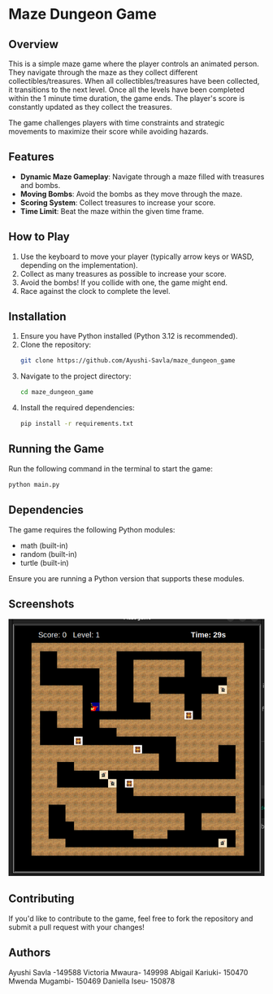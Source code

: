 # Maze Dungeon Game

## Overview
This is a simple maze game where the player controls an animated person. They navigate through the maze as they collect different collectibles/treasures. When all collectibles/treasures have been collected, it transitions to the next level. Once all the levels have been completed within the 1 minute time duration, the game ends. The player's score is constantly updated as they collect the treasures.


The game challenges players with time constraints and strategic movements to maximize their score while avoiding hazards.

## Features
- **Dynamic Maze Gameplay**: Navigate through a maze filled with treasures and bombs.
- **Moving Bombs**: Avoid the bombs as they move through the maze.
- **Scoring System**: Collect treasures to increase your score.
- **Time Limit**: Beat the maze within the given time frame.

## How to Play
1. Use the keyboard to move your player (typically arrow keys or WASD, depending on the implementation).
2. Collect as many treasures as possible to increase your score.
3. Avoid the bombs! If you collide with one, the game might end.
4. Race against the clock to complete the level.

## Installation
1. Ensure you have Python installed (Python 3.12 is recommended).
2. Clone the repository:
   ```bash
   git clone https://github.com/Ayushi-Savla/maze_dungeon_game
   ```
3. Navigate to the project directory:
   ```bash
   cd maze_dungeon_game
   ```
4. Install the required dependencies:
   ```bash
   pip install -r requirements.txt
   ```

## Running the Game
Run the following command in the terminal to start the game:
```bash
python main.py
```

## Dependencies
The game requires the following Python modules:
- math (built-in)
- random (built-in)
- turtle (built-in)

Ensure you are running a Python version that supports these modules.

## Screenshots
![Game Screenshot](img.png)

## Contributing
If you'd like to contribute to the game, feel free to fork the repository and submit a pull request with your changes!


## Authors
Ayushi Savla -149588
Victoria Mwaura- 149998
Abigail Kariuki- 150470
Mwenda Mugambi- 150469
Daniella Iseu- 150878
